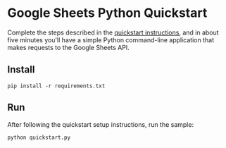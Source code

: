 # Google Sheets Python Quickstart

Complete the steps described in the [quickstart instructions](
https://developers.google.com/sheets/api/quickstart/python), and in about five
minutes you'll have a simple Python command-line application that makes
requests to the Google Sheets API.

## Install

```
pip install -r requirements.txt
```


## Run

After following the quickstart setup instructions, run the sample:

```
python quickstart.py
```
